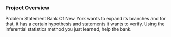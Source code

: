 ### Project Overview

 Problem Statement
Bank Of New York wants to expand its branches and for that, it has a certain hypothesis and statements it wants to verify. Using the inferential statistics method you just learned, help the bank.


